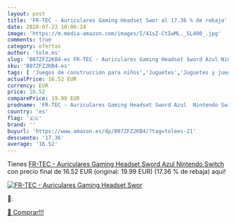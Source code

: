 ```yaml
---
layout: post
title: 'FR-TEC - Auriculares Gaming Headset Swor al 17.36 % de rebaja'
date: 2020-07-23 10:06:24
image: 'https://m.media-amazon.com/images/I/41sZ-CtIwML._SL400_.jpg'
comments: true
category: ofertas
author: 'tole.es'
slug: 'B07ZFZ2KB4-es FR-TEC - Auriculares Gaming Headset Sword Azul Nintendo...'
sku: 'B07ZFZ2KB4-es'
tags: [ 'Juegos de construcción para niños','Juguetes','Juguetes y juegos','nintendo', ]
actualPrice: 16.52 EUR
currency: EUR
price: 16.52
comparePrice: 19.99 EUR
prodname: 'FR-TEC - Auriculares Gaming Headset Sword Azul  Nintendo Switch '
country: 'es'
flag: '🇪🇸'
brand: ''
buyurl: 'https://www.amazon.es/dp/B07ZFZ2KB4/?tag=tolees-21'
descuento: '17.36'
average: '16.52'
---
```


Tienes [FR-TEC - Auriculares Gaming Headset Sword Azul  Nintendo Switch ](https://www.amazon.es/dp/B07ZFZ2KB4/?tag=tolees-21) con precio final de  16.52 EUR (original: 19.99 EUR) (17.36 %  de rebaja) aqui!

[![FR-TEC - Auriculares Gaming Headset Swor](https://m.media-amazon.com/images/I/41sZ-CtIwML._SL400_.jpg)](https://www.amazon.es/dp/B07ZFZ2KB4/?tag=tolees-21)

🔎:


[🛒 Comprar!!!](https://www.amazon.es/dp/B07ZFZ2KB4/?tag=tolees-21)
